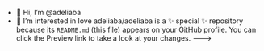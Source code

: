 - 👋 Hi, I’m @adeliaba
- 👀 I’m interested in love
adeliaba/adeliaba is a ✨ special ✨ repository because its `README.md` (this file) appears on your GitHub profile.
You can click the Preview link to take a look at your changes.
--->
